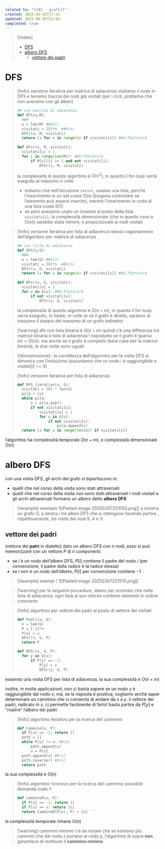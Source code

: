 ```yaml
---
related to: "[[01 - grafi]]"
created: 2025-03-02T17:41
updated: 2025-04-02T23:03
completed: true
---
```

>[!index]
>- [DFS](#DFS)
>- [albero DFS](#albero%20DFS)
>	- [vettore dei padri](#vettore%20dei%20padri)
# DFS
>[!info] versione iterativa per matrice di adiacenza
visitiamo il nodo in DFS e teniamo traccia dei nodi già visitati (per i cicli, problema che non avevamo con gli alberi)
>```python
>## con matrice di adiacenza
>def DFS(u,M):
>	###
>	n = len(M) ##O(1)
>	visitati = [0]*n  ##O(n)
>	DFSr(u, M, visitati)	
>	return [x for x in range(n) if visitati[x]] ##$\Theta(n)$
>	
>def DFsr(u, M, visitati):
>	visitati[u] = 1
>	for i in range(len(M)): ##$\Theta(n)$
>		if M[u][i] == 1 and not visitati[i]:
>			DFSr(i, M, visitati)
>```
>la complessità di questo algortimo è $O(n^2)$, in quanto il for-loop verrà eseguito al massimo $n$ volte
>- notiamo che nell’istruzione `return`, usiamo una lista, perchè l’inserimento in un set costa $O(n)$ (bisgona controllare se l’elemento può essere inserito), mentre l’inserimento in coda di una lista costa $\Theta(1)$
>- se però avessimo usato un insieme al posto della lista `visitati[i]`, la complessità dimensionale (che in questo caso è $O(n)$) sarebbe stata minore, e proporzionale ai nodi visitati


>[!info] versione iterativa per lista di adiacenza
stesso ragionamento dell’algoritmo per matrice di adiacenza
>```python
>## con lista di adiacenza
>def DFS(u,G):
>	###
>	n = len(G) ##O(1)
>	visitati = [0]*n  ##O(n)
>	DFSr(u, G, visitati)	
>	return [x for x in range(n) if visitati[x]] ##$\Theta(n)$
>	
>def DFsr(u, G, visitati):
>	visitati[u] = 1
>	for v in G[u]: ##$\Theta(n)$
>		if not visitati[v]:
>			DFSr(v, G, visitati)
>```
>la complessità di questo algortimo è $O(n +m)$, in quanto il for-loop verrà eseguito, in totale, $m$ volte (e se il grafo è diretto, saranno al massimo il doppio del massimo di un grafo indiretto)

>[!warning] dfs con lista binaria è $O(n+m)$
quindi c’è una differenza tra matrice binaria e lista di adiacenza ! sopratutto se il grafo è sparso ($m = O(n)$). ma anche se il grafo è completo (best case per la matrice binaria), le due visite sono uguali

>[!dimostrazione]- la correttezza dell’algorrimo per la visita DFS si dimostra con l’induzione
>(assumiamo che un nodo $i$ è raggiungibile e visitati[i] == 0)

>[!info] versione iterativa per lista di adiacenza
>```python
>def DFS_iterativo(u, G):
>	visitati = [0] * len(G)
>	pila = [u]
>	while pila:
>		u = pila.pop()
>		if not visitati[u]:
>			visitati[u] = 1
>			for v in G[u]:
>				if not visitati[v]:
>					pila.append(v)
>	return [x for x in range(len(G)) if visitati[x]]
>```
l’algoritmo ha complessità temporale $O(n+m)$, e complessità dimensionale $O(n)$
# albero DFS
con una visita DFS, gli archi del grafo si bipartiscono in:
- quelli che nel corso della visita sono stati attraversati
- quelli che nel corso della visita non sono stati attraversati
i nodi visitati e gli archi attraversati formano un albero detto **albero DFS**
>[!example] esempio
![[Pasted image 20250307221055.png]]
a sinistra un grafo $G$, a destra i tre alberi DFS che si ottengono facendo partire , rispettivamente, tre visite dai nodi 9, 4 e 3.
## vettore dei padri
(vettore dei **patri** in dialetto)
dato un albero DFS con $n$ nodi, esso si può memorizzare con un vettore $P$ di $n$ componenti:
- se $i$ è un nodo dell’albero DFS, $P[i]$ contiene il padre del nodo $i$ (per convenzione, il padre della radice è la radice stessa)
- se $i$ non è un nodo dell’albero, $P[i]$ per convenzione contiene $-1$
>[!example] esempi !
![[Pasted image 20250307221515.png]]

>[!warning] per le seguenti procedure, diamo per scontato che nella lista di adiacenza, ogni lista al suo interno contiene elementi in ordine crescente

>[!info] algoritmo per vettore dei padri al posto di vettore dei visitati
>```python
>def Padri(u, G):
>	n = len(G)
>	P = [-1]*n
>	P[u] = u
>	DFSr(u, G, P)
>	return P
>
>def DFSr(x, G, P):
>	for y in G[x]:
>		if P[y] == -1:
>			P[y] = x
>			DFSr(y, G, P)
>```
essendo una visita DFS per lista di adiacenza, la sua complessità è $O(n+m)$

inoltre, in molte applicazioni, non ci basta sapere se un nodo $y$ è raggiungibile dal nodo $x$, ma, se la risposta è positiva, vogliamo anche saper determinare un cammino che ci consenta di andare da $x$ a $y$. il vettore dei padri, radicato in $x$, ci permette facilmente di farlo! basta partire da $P[y]$ e “risalire” l’albero dei padri
>[!info] algoritmo iterativo per la ricerca del cammino
>```python
>def Cammino(u, P):
>	if P[u] == -1: return []
>	path = []
>	while P[u] != u: #O(n)
>		path.append(u)
>		u = P[u]
>	path.append(u) #O(1)
>	path.reverse() #O(n)
>	return path
>```
la sua complessità è $O(n)$

>[!info] algoritmo ricorsivo per la ricerca del cammino
>possibile domanda orale !!
>```python
>def CamminoR(u, P):
>	if P[u] == -1: return []
>	if P[u] == u: return [u]
>	return CamminoR(P[u], P) + [u] ```
la complessità temporale rimane $O(n)$

>[!warning] cammino minimo
c’e da notare che se esistono più cammini che dal nodo $x$ portano al nodo $y$, l’algoritmo di sopra **non** garantisce di restituire il **cammino minimo**